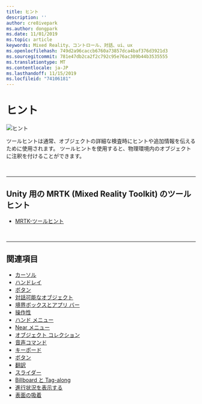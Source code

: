 ```yaml
---
title: ヒント
description: ''
author: cre8ivepark
ms.author: dongpark
ms.date: 11/01/2019
ms.topic: article
keywords: Mixed Reality、コントロール、対話、ui、ux
ms.openlocfilehash: 749d2a96caccb6760a73857dca4baf376d3921d3
ms.sourcegitcommit: 781e47db2ca2f2c792c95e76ac309b44b3535555
ms.translationtype: MT
ms.contentlocale: ja-JP
ms.lasthandoff: 11/15/2019
ms.locfileid: "74106181"
---
```

# <a name="tooltip"></a>ヒント

![ヒント](images/UX/UX_Hero_Tooltip.jpg)

ツールヒントは通常、オブジェクトの詳細な検査時にヒントや追加情報を伝えるために使用されます。 ツールヒントを使用すると、物理環境内のオブジェクトに注釈を付けることができます。

<br>

---

## <a name="tooltip-in-mrtkmixed-reality-toolkit-for-unity"></a>Unity 用の MRTK (Mixed Reality Toolkit) のツールヒント

* [MRTK-ツールヒント](https://microsoft.github.io/MixedRealityToolkit-Unity/Documentation/README_Tooltip.html)

<br>

---

## <a name="see-also"></a>関連項目

* [カーソル](cursors.md)
* [ハンドレイ](point-and-commit.md)
* [ボタン](button.md)
* [対話可能なオブジェクト](interactable-object.md)
* [境界ボックスとアプリ バー](app-bar-and-bounding-box.md)
* [操作性](direct-manipulation.md)
* [ハンド メニュー](hand-menu.md)
* [Near メニュー](near-menu.md)
* [オブジェクト コレクション](object-collection.md)
* [音声コマンド](voice-input.md)
* [キーボード](keyboard.md)
* [ボタン](tooltip.md)
* [翻訳](slate.md)
* [スライダー](slider.md)
* [Billboard と Tag-along](billboarding-and-tag-along.md)
* [進行状況を表示する](progress.md)
* [表面の吸着](surface-magnetism.md)
